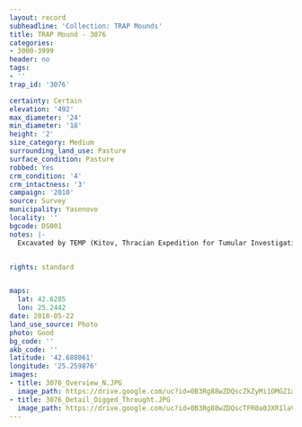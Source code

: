 ```yaml
---
layout: record
subheadline: 'Collection: TRAP Mounds'
title: TRAP Mound - 3076
categories:
- 3000-3999
header: no
tags:
- ''
trap_id: '3076'

certainty: Certain
elevation: '492'
max_diameter: '24'
min_diameter: '18'
height: '2'
size_category: Medium
surrounding_land_use: Pasture
surface_condition: Pasture
robbed: Yes
crm_condition: '4'
crm_intactness: '3'
campaign: '2010'
source: Survey
municipality: Yasenovo
locality: ''
bgcode: DS001
notes: |-
  Excavated by TEMP (Kitov, Thracian Expedition for Tumular Investigations) in 1995.


rights: standard


maps:
  lat: 42.6285
  lon: 25.2442
date: 2018-05-22
land_use_source: Photo
photo: Good
bg_code: ''
akb_code: ''
latitude: '42.688061'
longitude: '25.259876'
images:
- title: 3076_Overview_N.JPG
  image_path: https://drive.google.com/uc?id=0B3Rg88wZDQscZkZyMi1OMGZ1ams
- title: 3076_Detail_Digged_Throught.JPG
  image_path: https://drive.google.com/uc?id=0B3Rg88wZDQscTFR0a0JXR1laVEk
---
```

